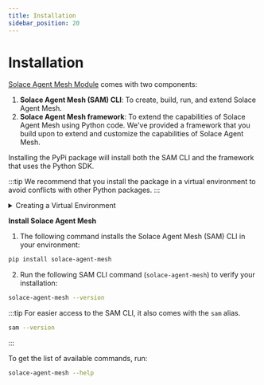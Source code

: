 ```yaml
---
title: Installation
sidebar_position: 20
---
```


# Installation

[Solace Agent Mesh Module](https://pypi.org/project/solace-agent-mesh) comes with two components:
1. **Solace Agent Mesh (SAM) CLI**: To create, build, run, and extend Solace Agent Mesh.
2. **Solace Agent Mesh framework**: To extend the capabilities of Solace Agent Mesh using Python code. We've provided a framework that you build upon to extend and customize the capabilities of Solace Agent Mesh.

Installing the PyPi package will install both the SAM CLI and the framework that uses the Python SDK.

:::tip
We recommend that you install the package in a virtual environment to avoid conflicts with other Python packages.
:::

<details>
    <summary>Creating a Virtual Environment</summary>

1. Create a virtual environment.

```
python3 -m venv .venv
```

2. Activate the environment.

   To activate on Linux or Unix platforms:
    ```sh
    source .venv/bin/activate
    ```

    To activate on Windows:

    ```cmd
    .venv\Scripts\activate
    ```
</details>

**Install Solace Agent Mesh**

1. The following command installs the Solace Agent Mesh (SAM) CLI in your environment:

```sh
pip install solace-agent-mesh
```


2. Run the following SAM CLI command (`solace-agent-mesh`) to verify your installation:

```sh
solace-agent-mesh --version
```

:::tip
For easier access to the SAM CLI, it also comes with the `sam` alias.

```sh
sam --version
```
:::

To get the list of available commands, run:

```sh
solace-agent-mesh --help
```
